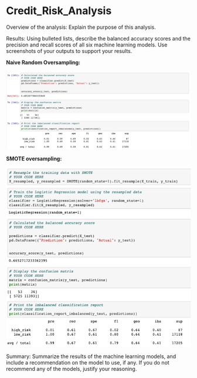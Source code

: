 # Credit_Risk_Analysis

Overview of the analysis: Explain the purpose of this analysis.


Results: Using bulleted lists, describe the balanced accuracy scores and the precision and recall scores of all six machine learning models. Use screenshots of your outputs to support your results.

**Naive Random Oversampling:**

![Naive Random Oversampling](https://github.com/niklasax/Credit_Risk_Analysis/blob/main/Screen%20Shot%202021-02-14%20at%206.48.05%20PM.png "Naive Random Oversampling")

**SMOTE oversampling:**

![SMOTE oversampling](https://github.com/niklasax/Credit_Risk_Analysis/blob/main/Screen%20Shot%202021-02-14%20at%206.57.03%20PM.png "SMOTE Oversampling")




Summary: Summarize the results of the machine learning models, and include a recommendation on the model to use, if any. If you do not recommend any of the models, justify your reasoning.
